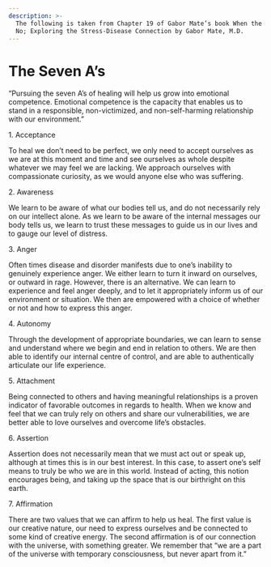 ```yaml
---
description: >-
  The following is taken from Chapter 19 of Gabor Mate’s book When the Body Says
  No; Exploring the Stress-Disease Connection by Gabor Mate, M.D.
---
```


# The Seven A’s

“Pursuing the seven A’s of healing will help us grow into emotional competence. Emotional competence is the capacity that enables us to stand in a responsible, non-victimized, and non-self-harming relationship with our environment.”

1\.       Acceptance

To heal we don’t need to be perfect, we only need to accept ourselves as we are at this moment and time and see ourselves as whole despite whatever we may feel we are lacking. We approach ourselves with compassionate curiosity, as we would anyone else who was suffering.

2\.       Awareness

We learn to be aware of what our bodies tell us, and do not necessarily rely on our intellect alone. As we learn to be aware of the internal messages our body tells us, we learn to trust these messages to guide us in our lives and to gauge our level of distress.

3\.       Anger

Often times disease and disorder manifests due to one’s inability to genuinely experience anger. We either learn to turn it inward on ourselves, or outward in rage. However, there is an alternative. We can learn to experience and feel anger deeply, and to let it appropriately inform us of our environment or situation. We then are empowered with a choice of whether or not and how to express this anger.

4\.       Autonomy

Through the development of appropriate boundaries, we can learn to sense and understand where we begin and end in relation to others. We are then able to identify our internal centre of control, and are able to authentically articulate our life experience.

5\.       Attachment

Being connected to others and having meaningful relationships is a proven indicator of favorable outcomes in regards to health. When we know and feel that we can truly rely on others and share our vulnerabilities, we are better able to love ourselves and overcome life’s obstacles.

6\.       Assertion

Assertion does not necessarily mean that we must act out or speak up, although at times this is in our best interest. In this case, to assert one’s self means to truly be who we are in this world. Instead of acting, this notion encourages being, and taking up the space that is our birthright on this earth.

7\.       Affirmation

There are two values that we can affirm to help us heal. The first value is our creative nature, our need to express ourselves and be connected to some kind of creative energy. The second affirmation is of our connection with the universe, with something greater. We remember that “we are a part of the universe with temporary consciousness, but never apart from it.”[\
](https://barefootlivingarts.org/blog-2/2019/2/20/rhythm-and-emotional-regulation-a-case-for-sheng-zhen-and-it-rhythmical-patterns)
